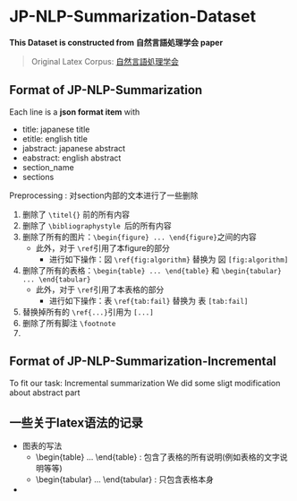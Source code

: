 # JP-NLP-Summarization-Dataset

**This Dataset is constructed from 自然言語処理学会 paper**

> Original Latex Corpus: [自然言語処理学会](https://www.anlp.jp/resource/journal_latex/index.html)

## Format of JP-NLP-Summarization

Each line is a **json format item** with

* title: japanese title
* etitle: english title
* jabstract: japanese abstract
* eabstract: english abstract
* section_name
* sections

Preprocessing : 对section内部的文本进行了一些删除

1. 删除了 `\titel{}` 前的所有内容
2. 删除了 `\bibliographystyle `后的所有内容
3. 删除了所有的图片：`\begin{figure} ... \end{figure}`之间的内容
   * 此外，对于 `\ref`引用了本figure的部分
     * 进行如下操作：図 `\ref{fig:algorithm}` 替换为 図 `[fig:algorithm]`
4. 删除了所有的表格：`\begin{table} ... \end{table}` 和 `\begin{tabular} ... \end{tabular}`
   * 此外，对于 `\ref`引用了本表格的部分
     * 进行如下操作：表 `\ref{tab:fail}` 替换为 表 `[tab:fail]`
5. 替换掉所有的 `\ref{...}`引用为 `[...]`
6. 删除了所有脚注 `\footnote`
7. 

## Format of JP-NLP-Summarization-Incremental

To fit our task: Incremental summarization
We did some sligt modification about abstract part

## 一些关于latex语法的记录

* 图表的写法
  * \begin{table} ... \end{table} : 包含了表格的所有说明(例如表格的文字说明等等)
  * \begin{tabular} ... \end{tabular} : 只包含表格本身
*
